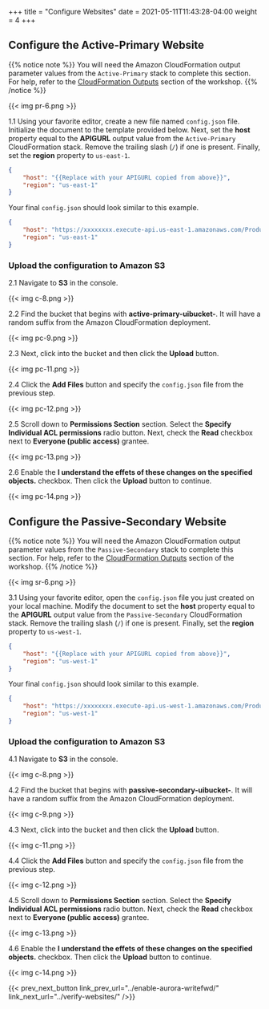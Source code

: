 +++
title = "Configure Websites"
date =  2021-05-11T11:43:28-04:00
weight = 4
+++

## Configure the Active-Primary Website

{{% notice note %}}
You will need the Amazon CloudFormation output parameter values from the `Active-Primary` stack to complete this section.  For help, refer to the [CloudFormation Outputs](../prerequisites/cfn-outputs/) section of the workshop.
{{% /notice %}}

{{< img pr-6.png >}}

1.1 Using your favorite editor, create a new file named `config.json` file.  Initialize the document to the template provided below.  Next, set the **host** property equal to the **APIGURL** output value from the `Active-Primary` CloudFormation stack.  Remove the trailing slash (`/`) if one is present.  Finally, set the **region** property to `us-east-1`.

```json
{
    "host": "{{Replace with your APIGURL copied from above}}",
    "region": "us-east-1"
}
```

Your final `config.json` should look similar to this example.

```json
{
    "host": "https://xxxxxxxx.execute-api.us-east-1.amazonaws.com/Production",
    "region": "us-east-1"
}
```

### Upload the configuration to Amazon S3

2.1 Navigate to **S3** in the console.

{{< img c-8.png >}}

2.2 Find the bucket that begins with **active-primary-uibucket-**.  It will have a random suffix from the Amazon CloudFormation deployment.

{{< img pc-9.png >}}

2.3 Next, click into the bucket and then click the **Upload** button.

{{< img pc-11.png >}}

2.4 Click the **Add Files** button and specify the `config.json` file from the previous step.

{{< img pc-12.png >}}

2.5 Scroll down to **Permissions Section** section. Select the **Specify Individual ACL permissions** radio button.  Next, check the **Read** checkbox next to **Everyone (public access)** grantee.

{{< img pc-13.png >}}

2.6 Enable the **I understand the effets of these changes on the specified objects.** checkbox.  Then click the **Upload** button to continue.

{{< img pc-14.png >}}

## Configure the Passive-Secondary Website

{{% notice note %}}
You will need the Amazon CloudFormation output parameter values from the `Passive-Secondary` stack to complete this section. For help, refer to the [CloudFormation Outputs](../prerequisites/cfn-outputs/) section of the workshop.
{{% /notice %}}

{{< img sr-6.png >}}

3.1 Using your favorite editor, open the `config.json` file you just created on your local machine.  Modify the document to set the **host** property equal to the **APIGURL** output value from the `Passive-Secondary` CloudFormation stack.  Remove the trailing slash (`/`) if one is present.  Finally, set the **region** property to `us-west-1`.

```json
{
    "host": "{{Replace with your APIGURL copied from above}}",
    "region": "us-west-1"
}
```

Your final `config.json` should look similar to this example.

```json
{
    "host": "https://xxxxxxxx.execute-api.us-west-1.amazonaws.com/Production",
    "region": "us-west-1"
}
```

### Upload the configuration to Amazon S3

4.1 Navigate to **S3** in the console.

{{< img c-8.png >}}

4.2 Find the bucket that begins with **passive-secondary-uibucket-**.  It will have a random suffix from the Amazon CloudFormation deployment.

{{< img c-9.png >}}

4.3 Next, click into the bucket and then click the **Upload** button.

{{< img c-11.png >}}

4.4 Click the **Add Files** button and specify the `config.json` file from the previous step.

{{< img c-12.png >}}

4.5 Scroll down to **Permissions Section** section. Select the **Specify Individual ACL permissions** radio button.  Next, check the **Read** checkbox next to **Everyone (public access)** grantee.

{{< img c-13.png >}}

4.6 Enable the **I understand the effets of these changes on the specified objects.** checkbox.  Then click the **Upload** button to continue.

{{< img c-14.png >}}

{{< prev_next_button link_prev_url="../enable-aurora-writefwd/" link_next_url="../verify-websites/" />}}